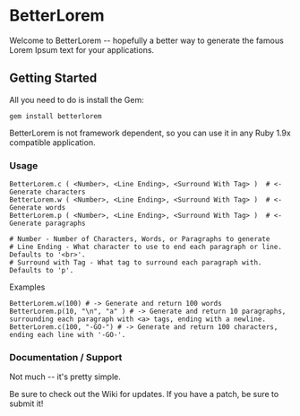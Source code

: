 # BetterLorem #

Welcome to BetterLorem -- hopefully a better way to generate the famous Lorem Ipsum text for your applications.

## Getting Started ##

All you need to do is install the Gem:

    gem install betterlorem

BetterLorem is not framework dependent, so you can use it in any Ruby 1.9x compatible application.


### Usage ###

    BetterLorem.c ( <Number>, <Line Ending>, <Surround With Tag> )  # <- Generate characters
    BetterLorem.w ( <Number>, <Line Ending>, <Surround With Tag> )  # <- Generate words
    BetterLorem.p ( <Number>, <Line Ending>, <Surround With Tag> )  # <- Generate paragraphs

    # Number - Number of Characters, Words, or Paragraphs to generate
    # Line Ending - What character to use to end each paragraph or line.  Defaults to '<br>'.
    # Surround with Tag - What tag to surround each paragraph with.  Defaults to 'p'.

Examples

    BetterLorem.w(100) # -> Generate and return 100 words
    BetterLorem.p(10, "\n", "a" ) # -> Generate and return 10 paragraphs, surrounding each paragraph with <a> tags, ending with a newline.
    BetterLorem.c(100, "-GO-") # -> Generate and return 100 characters, ending each line with '-GO-'.


### Documentation / Support ###

Not much -- it's pretty simple.

Be sure to check out the Wiki for updates.  If you have a patch, be sure to submit it!


